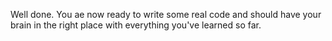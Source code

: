 Well done. You ae now ready to write some real code and should have your brain in the right place with everything you've learned so far.

